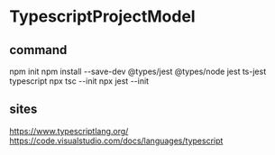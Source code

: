 # TypescriptProjectModel

## command 
npm init
npm install --save-dev @types/jest @types/node jest ts-jest typescript
npx tsc --init
npx jest --init


## sites
https://www.typescriptlang.org/
https://code.visualstudio.com/docs/languages/typescript
